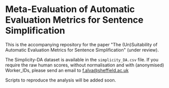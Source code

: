 # Meta-Evaluation of Automatic Evaluation Metrics for Sentence Simplification

This is the accompanying repository for the paper "The (Un)Suitability of Automatic Evaluation Metrics for Sentence Simplification" (under review).

The Simplicity-DA dataset is available in the `simplicity_DA.csv` file. If you require the raw human scores, without normalisation and with (anonymised) Worker_IDs, please send an email to f.alva@sheffield.ac.uk

Scripts to reproduce the analysis will be added soon.